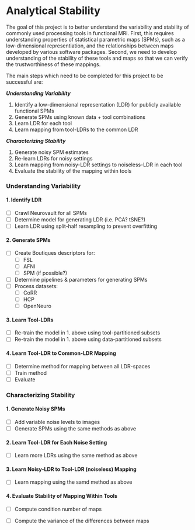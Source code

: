 # Analytical Stability

The goal of this project is to better understand the variability and stability of commonly used processing tools in functional MRI.
First, this requires understanding properties of statistical parametric maps (SPMs), such as a low-dimensional representiation, and the relationships between maps developed by various software packages.
Second, we need to develop understanding of the stability of these tools and maps so that we can verify the trustworthiness of these mappings.

The main steps which need to be completed for this project to be successful are:

***Understanding Variability***

1. Identify a low-dimensional representation (LDR) for publicly available functional SPMs
2. Generate SPMs using known data + tool combinations
3. Learn LDR for each tool
4. Learn mapping from tool-LDRs to the common LDR 


***Characterizing Stability***

1. Generate noisy SPM estimates
2. Re-learn LDRs for noisy settings
3. Learn mapping from noisy-LDR settings to noiseless-LDR in each tool
4. Evaluate the stability of the mapping within tools


### Understanding Variability

#### 1. Identify LDR

- [ ] Crawl Neurovault for all SPMs
- [ ] Determine model for generating LDR (i.e. PCA? tSNE?)
- [ ] Learn LDR using split-half resampling to prevent overfitting

#### 2. Generate SPMs

- [ ] Create Boutiques descriptors for:
  - [ ] FSL
  - [ ] AFNI
  - [ ] SPM (if possible?)
- [ ] Determine pipelines & parameters for generating SPMs
- [ ] Process datasets:
  - [ ] CoRR
  - [ ] HCP
  - [ ] OpenNeuro

#### 3. Learn Tool-LDRs

- [ ] Re-train the model in 1. above using tool-partitioned subsets
- [ ] Re-train the model in 1. above using data-partitioned subsets

#### 4. Learn Tool-LDR to Common-LDR Mapping

- [ ] Determine method for mapping between all LDR-spaces
- [ ] Train method
- [ ] Evaluate

### Characterizing Stability

#### 1. Generate Noisy SPMs

- [ ] Add variable noise levels to images
- [ ] Generate SPMs using the same methods as above

#### 2. Learn Tool-LDR for Each Noise Setting

- [ ] Learn more LDRs using the same method as above

#### 3. Learn Noisy-LDR to Tool-LDR (noiseless) Mapping

- [ ] Learn mapping using the samd method as above

#### 4. Evaluate Stability of Mapping Within Tools

- [ ] Compute condition number of maps
- [ ] Compute the variance of the differences between maps

